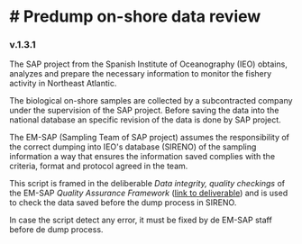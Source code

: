 # # Predump on-shore data review

### v.1.3.1

The SAP project from the Spanish Institute of Oceanography (IEO) obtains, analyzes and prepare the necessary information to monitor the fishery activity in Northeast Atlantic.

The biological on-shore samples are collected by a subcontracted company under the supervision of the SAP project. Before saving the data into the national database an specific revision of the data is done by SAP project.

The EM-SAP (Sampling Team of SAP project) assumes the responsibility of the correct dumping into IEO's database (SIRENO) of the sampling information a way that ensures the information saved complies with the criteria, format and protocol agreed in the team.

This script is framed in the deliberable _Data integrity, quality checkings_ of the EM-SAP _Quality Assurance Framework_ ([link to deliverable](http://www.proyectosap.es/index.php/documentacion-publica/send/323-quality-assurance-framework/2092-qaf-emsap-dataintegrityqualitycheckings-v1-0-0-may2019)) and is used to check the data saved before the dump process in SIRENO.

In case the script detect any error, it must be fixed by de EM-SAP staff before de dump process.
